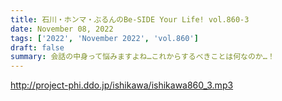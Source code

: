 ```yaml
---
title: 石川・ホンマ・ぶるんのBe-SIDE Your Life! vol.860-3
date: November 08, 2022
tags: ['2022', 'November 2022', 'vol.860']
draft: false
summary: 会話の中身って悩みますよね…これからするべきことは何なのか…！
---
```


http://project-phi.ddo.jp/ishikawa/ishikawa860_3.mp3
